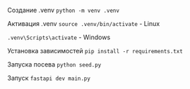 Создание .venv
`python -m venv .venv`

Активация .venv
`source .venv/bin/activate` - Linux

`.venv\Scripts\activate` - Windows

Установка зависимостей
`pip install -r requirements.txt`

Запуска посева
`python seed.py`

Запуск
`fastapi dev main.py`